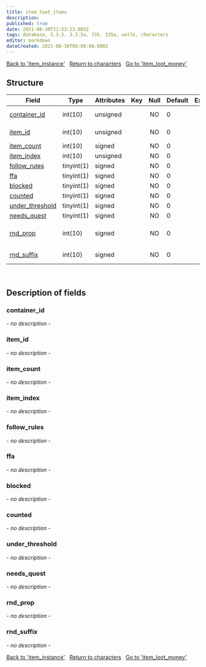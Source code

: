 ```yaml
---
title: item_loot_items
description: 
published: true
date: 2021-08-30T21:53:23.603Z
tags: database, 3.3.5, 3.3.5a, 335, 335a, wotlk, characters
editor: markdown
dateCreated: 2021-08-30T06:00:00.000Z
---
```


<a href="https://dev.trinitycore.info/en/database/335/characters/item_instance" class="mt-5 v-btn v-btn--depressed v-btn--flat v-btn--outlined theme--light v-size--default darkblue--text text--lighten-3"><span class="v-btn__content"><i aria-hidden="true" class="v-icon notranslate v-icon--left mdi mdi-arrow-left theme--light"></i><span>Back to 'item_instance'</span></span></a>&nbsp;&nbsp;&nbsp;<a href="https://dev.trinitycore.info/en/database/335/characters/home" class="mt-5 v-btn v-btn--depressed v-btn--flat v-btn--outlined theme--light v-size--default darkblue--text text--lighten-3"><span class="v-btn__content"><i aria-hidden="true" class="v-icon notranslate v-icon--left mdi mdi-home-outline theme--light"></i><span>Return to characters</span></span></a>&nbsp;&nbsp;&nbsp;<a href="https://dev.trinitycore.info/en/database/335/characters/item_loot_money" class="mt-5 v-btn v-btn--depressed v-btn--flat v-btn--outlined theme--light v-size--default darkblue--text text--lighten-3"><span class="v-btn__content"><span>Go to 'item_loot_money'</span><i aria-hidden="true" class="v-icon notranslate v-icon--right mdi mdi-arrow-right theme--light"></i></span></a>

## Structure

| Field | Type | Attributes | Key | Null | Default | Extra | Comment |
| --- | --- | --- | :---: | :---: | --- | --- | --- |
| [container_id](#container_id) | int(10) | unsigned |  | NO | 0 |  | guid of container (item_instance.guid) |
| [item_id](#item_id) | int(10) | unsigned |  | NO | 0 |  | loot item entry (item_instance.itemEntry) |
| [item_count](#item_count) | int(10) | signed |  | NO | 0 |  | stack size |
| [item_index](#item_index) | int(10) | unsigned |  | NO | 0 |  |  |
| [follow_rules](#follow_rules) | tinyint(1) | signed |  | NO | 0 |  | follow loot rules |
| [ffa](#ffa) | tinyint(1) | signed |  | NO | 0 |  | free-for-all |
| [blocked](#blocked) | tinyint(1) | signed |  | NO | 0 |  |  |
| [counted](#counted) | tinyint(1) | signed |  | NO | 0 |  |  |
| [under_threshold](#under_threshold) | tinyint(1) | signed |  | NO | 0 |  |  |
| [needs_quest](#needs_quest) | tinyint(1) | signed |  | NO | 0 |  | quest drop |
| [rnd_prop](#rnd_prop) | int(10) | signed |  | NO | 0 |  | random enchantment added when originally rolled |
| [rnd_suffix](#rnd_suffix) | int(10) | signed |  | NO | 0 |  | random suffix added when originally rolled |
&nbsp;
## Description of fields

### container_id
*- no description -*
&nbsp;

### item_id
*- no description -*
&nbsp;

### item_count
*- no description -*
&nbsp;

### item_index
*- no description -*
&nbsp;

### follow_rules
*- no description -*
&nbsp;

### ffa
*- no description -*
&nbsp;

### blocked
*- no description -*
&nbsp;

### counted
*- no description -*
&nbsp;

### under_threshold
*- no description -*
&nbsp;

### needs_quest
*- no description -*
&nbsp;

### rnd_prop
*- no description -*
&nbsp;

### rnd_suffix
*- no description -*
&nbsp;

<a href="https://dev.trinitycore.info/en/database/335/characters/item_instance" class="mt-5 v-btn v-btn--depressed v-btn--flat v-btn--outlined theme--light v-size--default darkblue--text text--lighten-3"><span class="v-btn__content"><i aria-hidden="true" class="v-icon notranslate v-icon--left mdi mdi-arrow-left theme--light"></i><span>Back to 'item_instance'</span></span></a>&nbsp;&nbsp;&nbsp;<a href="https://dev.trinitycore.info/en/database/335/characters/home" class="mt-5 v-btn v-btn--depressed v-btn--flat v-btn--outlined theme--light v-size--default darkblue--text text--lighten-3"><span class="v-btn__content"><i aria-hidden="true" class="v-icon notranslate v-icon--left mdi mdi-home-outline theme--light"></i><span>Return to characters</span></span></a>&nbsp;&nbsp;&nbsp;<a href="https://dev.trinitycore.info/en/database/335/characters/item_loot_money" class="mt-5 v-btn v-btn--depressed v-btn--flat v-btn--outlined theme--light v-size--default darkblue--text text--lighten-3"><span class="v-btn__content"><span>Go to 'item_loot_money'</span><i aria-hidden="true" class="v-icon notranslate v-icon--right mdi mdi-arrow-right theme--light"></i></span></a>

